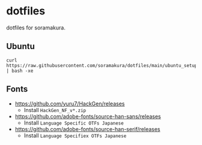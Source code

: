# dotfiles
dotfiles for soramakura.

## Ubuntu
```
curl https://raw.githubusercontent.com/soramakura/dotfiles/main/ubuntu_setup.sh | bash -xe
```

## Fonts
- https://github.com/yuru7/HackGen/releases
  - Install `HackGen_NF_v*.zip`
- https://github.com/adobe-fonts/source-han-sans/releases
  - Install `Language Specific OTFs Japanese`
- https://github.com/adobe-fonts/source-han-serif/releases
  - Install `Language Specifiex OTFs Japanese`

